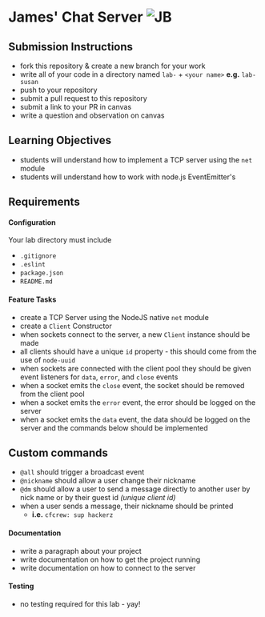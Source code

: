 James' Chat Server ![JB](https://www.google.com/url?sa=i&rct=j&q=&esrc=s&source=images&cd=&cad=rja&uact=8&ved=0ahUKEwjMofquhaTVAhXLqVQKHSMyCxAQjRwIBw&url=http%3A%2F%2Fp2psearcher.info%2Fnyan-cat-rainbow-png&psig=AFQjCNH6P3Rgg9Qdv92EkGuJfVH_HpU88A&ust=1501058299820016)
======

## Submission Instructions
  * fork this repository & create a new branch for your work
  * write all of your code in a directory named `lab-` + `<your name>` **e.g.** `lab-susan`
  * push to your repository
  * submit a pull request to this repository
  * submit a link to your PR in canvas
  * write a question and observation on canvas

## Learning Objectives  
* students will understand how to implement a TCP server using the `net` module
* students will understand how to work with node.js EventEmitter's

## Requirements
#### Configuration  
<!-- list of files, configurations, tools, etc that are required -->
Your lab directory must include  
* `.gitignore`
* `.eslint`
* `package.json`
* `README.md`

#### Feature Tasks  
* create a TCP Server using the NodeJS native `net` module
* create a `Client` Constructor
* when sockets connect to the server, a new `Client` instance should be made
* all clients should have a unique `id` property - this should come from the use of `node-uuid`
* when sockets are connected with the client pool they should be given event listeners for `data`, `error`, and `close` events
 * when a socket emits the `close` event, the socket should be removed from the client pool
 * when a socket emits the `error` event, the error should be logged on the server
 * when a socket emits the `data` event, the data should be logged on the server and the commands below should be implemented

## Custom commands
* `@all` should trigger a broadcast event
* `@nickname` should allow a user change their nickname
* `@dm` should allow a user to send a message directly to another user by nick name or by their guest id _(unique client id)_
* when a user sends a message, their nickname should be printed
  * **i.e.** `cfcrew: sup hackerz`

####  Documentation  
* write a paragraph about your project
* write documentation on how to get the project running
* write documentation on how to connect to the server

#### Testing  
* no testing required for this lab - yay!
